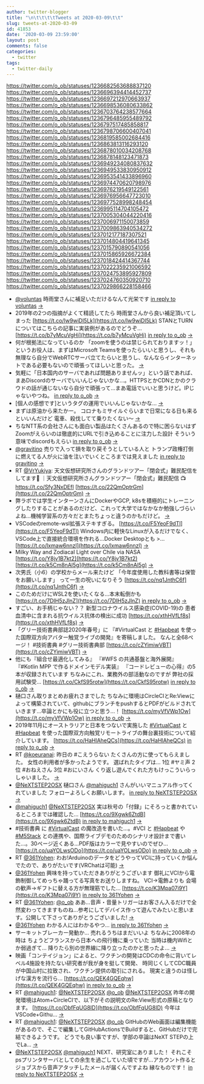 ```yaml
---
author: twitter-blogger
title: "\n\t\t\t\tTweets at 2020-03-09\t\t"
slug: tweets-at-2020-03-09
id: 41853
date: '2020-03-09 23:59:00'
layout: post
comments: false
categories:
  - twitter
tags:
  - twitter-daily
---
```


https://twitter.com/o_ob/statuses/1236682563688837120 https://twitter.com/o_ob/statuses/1236696394414452737 https://twitter.com/o_ob/statuses/1236697212970663937 https://twitter.com/o_ob/statuses/1236698536080633862 https://twitter.com/o_ob/statuses/1236703764238577664 https://twitter.com/o_ob/statuses/1236796485955489792 https://twitter.com/o_ob/statuses/1236797517485858817 https://twitter.com/o_ob/statuses/1236798706600407041 https://twitter.com/o_ob/statuses/1236819585002684416 https://twitter.com/o_ob/statuses/1236863813116293120 https://twitter.com/o_ob/statuses/1236878010034208768 https://twitter.com/o_ob/statuses/1236878148123471873 https://twitter.com/o_ob/statuses/1236949234080837632 https://twitter.com/o_ob/statuses/1236949533830950912 https://twitter.com/o_ob/statuses/1236953541433896960 https://twitter.com/o_ob/statuses/1236974470620798976 https://twitter.com/o_ob/statuses/1236976219549122561 https://twitter.com/o_ob/statuses/1236976956647723010 https://twitter.com/o_ob/statuses/1236977528998248454 https://twitter.com/o_ob/statuses/1236995114704105472 https://twitter.com/o_ob/statuses/1237005304044220416 https://twitter.com/o_ob/statuses/1237006971150073859 https://twitter.com/o_ob/statuses/1237009863940534272 https://twitter.com/o_ob/statuses/1237012177187307521 https://twitter.com/o_ob/statuses/1237014804419641345 https://twitter.com/o_ob/statuses/1237015790890541056 https://twitter.com/o_ob/statuses/1237015865926672384 https://twitter.com/o_ob/statuses/1237018424414367744 https://twitter.com/o_ob/statuses/1237022235921006592 https://twitter.com/o_ob/statuses/1237024753895927809 https://twitter.com/o_ob/statuses/1237024760350920710 https://twitter.com/o_ob/statuses/1237029866228158466  

*   [@voluntas](https://twitter.com/voluntas) 時雨堂さんに補足いただけるなんて光栄です [in reply to voluntas](https://twitter.com/voluntas/statuses/1236666087581745152) [->](https://twitter.com/o_ob/statuses/1236682563688837120)
*   2019年の2つの指摘がよくて精読してたら 時雨堂さんから良い補足頂いてしまった [https://t.co/Iw9wiDl5Lk](https://t.co/Iw9wiDl5Lk) STANとTURNについてはこちらの記事に実装例があるのでどうぞ… [https://t.co/b7yMcuVgHi](https://t.co/b7yMcuVgHi) [in reply to o_ob](https://twitter.com/o_ob/statuses/1236656445250097157) [->](https://twitter.com/o_ob/statuses/1236696394414452737)
*   何が根拠法になっているのか 「zoomを使うのは禁じられておりますッ！」 というお役人は、まずはMicrosoft Teamsを使ったらいいと思うし、それも無理なら自分でWebRTCサーバ立てたらいと思うし、なんならインターネットである必要もないので頑張ってほしいと思った。 [->](https://twitter.com/o_ob/statuses/1236697212970663937)
*   気軽に「日本国内のサーバであれば問題ありませんッ」という話であれば、まあDiscordのサーバでいいんじゃないかな…。HTTPSとかCDNとかのクラウドの話が通じないなら自分で頑張って…まあ電話でいいと思うけど。IPじゃないやつね。 [in reply to o_ob](https://twitter.com/o_ob/statuses/1236697212970663937) [->](https://twitter.com/o_ob/statuses/1236698536080633862)
*   [個人の感想です]というタグの運用でいいんじゃないかな… [->](https://twitter.com/o_ob/statuses/1236703764238577664)
*   まずは原油から来たかー。 コロナもミサイルぐらいまで日常になる日も来るといいんだけど 電車、殺伐してて乗りたくない〜 [->](https://twitter.com/o_ob/statuses/1236796485955489792)
*   ちなNTT系の会社さんにも面白い製品はたくさんあるので特に困らないはず Zoomがえらいのは徹底的にURLで引き込めることに注力した設計 そういう意味でdiscordもえらい [in reply to o_ob](https://twitter.com/o_ob/statuses/1236697212970663937) [->](https://twitter.com/o_ob/statuses/1236797517485858817)
*   [@gravitino](https://twitter.com/gravitino) 売りで入って損を取り戻そうとしている人と トランプ政権打倒に燃えてる人が火に油を注いでいくところまでは見えました [in reply to gravitino](https://twitter.com/gravitino/statuses/1236797440054800384) [->](https://twitter.com/o_ob/statuses/1236798706600407041)
*   RT [@VrYukiya](https://twitter.com/VrYukiya): 天文仮想研究所さんのグランドツアー「閉会式」難民配信をしてます🤗 ｜天文仮想研究所さんグランドツアー「閉会式」難民配信 📺https://t.co/Sfy3NxDEfI [https://t.co/22QmOptrGm](https://t.co/22QmOptrGm) [->](https://twitter.com/o_ob/statuses/1236819585002684416)
*   弊ラボでは学生インターンさんにDockerやGCP, k8sを積極的にトレーニングしたりすることがあるのだけど、これって大学ではなかなか勉強しづらいよね…機械学習系の方々だとまたちょっと違うのかもだけど。 [->](https://twitter.com/o_ob/statuses/1236863813116293120)
*   VSCodeのremote-wsl拡張ステキすぎる。 [https://t.co/F5YeoF9dTl](https://t.co/F5YeoF9dTl) Windows内に軽快なLinuxが入るだけでなく、VSCode上で直接統合環境を作れる…Docker Desktopとも >… [https://t.co/lxmaw6nnzl](https://t.co/lxmaw6nnzl) [->](https://twitter.com/o_ob/statuses/1236878010034208768)
*   Milky Way and Zodiacal Light over Chile via NASA [https://t.co/Y8jv1B7kt2](https://t.co/Y8jv1B7kt2) [https://t.co/k5Cm8nAl5g](https://t.co/k5Cm8nAl5g) [->](https://twitter.com/o_ob/statuses/1236878148123471873)
*   次男氏（小6）の学校からメール来たけど 「今年度使用した教科書等は保管をお願いします」 って一生の呪いになりそう [https://t.co/nq1JnthC6f](https://t.co/nq1JnthC6f) [->](https://twitter.com/o_ob/statuses/1236949234080837632)
*   このためだけにWSL2を使いたくなる…本末転倒かも [https://t.co/7DIH5zJlnZ](https://t.co/7DIH5zJlnZ) [in reply to o_ob](https://twitter.com/o_ob/statuses/1236878010034208768) [->](https://twitter.com/o_ob/statuses/1236949533830950912)
*   すごい、お手柄じゃない？？ 新型コロナウイルス感染症(COVID-19)の 患者血清中に含まれる抗ウイルス抗体の検出に成功 [https://t.co/xthHVfLf8s](https://t.co/xthHVfLf8s) [->](https://twitter.com/o_ob/statuses/1236953541433896960)
*   「グリー技術書典部誌2020年春号」に 『#VirtualCast と [#Hapbeat](https://twitter.com/search?q=%23Hapbeat&src=hash) を使った国際双方向アバター触覚ライブの開発』を寄稿しました。 なんと全68ページ！ #技術書典 #グリー技術書典部 [https://t.co/cZYimiwVBT](https://t.co/cZYimiwVBT) [->](https://twitter.com/o_ob/statuses/1236974470620798976)
*   他にも『組合せ最適化してみる』 『#WFS の共通基盤と海外展開』 『#Kotlin MPP で作るドメインモデル実装』 『コードレビューの心得』の5本が収録されています ちなみにこれ、業務外の部活動なのですが 弊社の採用試験受… [https://t.co/CkfS95rotw](https://t.co/CkfS95rotw) [in reply to o_ob](https://twitter.com/o_ob/statuses/1236974470620798976) [->](https://twitter.com/o_ob/statuses/1236976219549122561)
*   樋口さん取りまとめお疲れさまでした ちなみに環境はCircleCIとRe:Viewによって構築されていて、githubにブランチをpushするとPDFがビルドされていきます…卒論とかにも役に立つと思う…！ [https://t.co/myVfVWp1Ow](https://t.co/myVfVWp1Ow) [in reply to o_ob](https://twitter.com/o_ob/statuses/1236976219549122561) [->](https://twitter.com/o_ob/statuses/1236976956647723010)
*   2019年11月にオーストラリアと日本をつないで実施した [#VirtualCast](https://twitter.com/search?q=%23VirtualCast&src=hash) と [#Hapbeat](https://twitter.com/search?q=%23Hapbeat&src=hash) を使った国際双方向触覚リモートライブの舞台裏技術について紹介しています。 [https://t.co/HaHlAheQCs](https://t.co/HaHlAheQCs) [in reply to o_ob](https://twitter.com/o_ob/statuses/1236976956647723010) [->](https://twitter.com/o_ob/statuses/1236977528998248454)
*   RT [@koeuranai](https://twitter.com/koeuranai): 昨日の #こえうらない たくさんの方に使ってもらえました。 女性の利用者が多かったようです。 選ばれたタイプは... 1位 #ヤミ声 2位 #おねえさん 3位 #おにいさん くり返し遊んでくれた方もけっこういらっしゃいました。 [->](https://twitter.com/o_ob/statuses/1236995114704105472)
*   [@NeXTSTEP2OSX](https://twitter.com/NeXTSTEP2OSX) 樋口さん [@mahiguch1](https://twitter.com/mahiguch1) さんがいいマニュアル作ってくれていました フォローよろしくお願いします。 [in reply to NeXTSTEP2OSX](https://twitter.com/NeXTSTEP2OSX/statuses/1236987381783203843) [->](https://twitter.com/o_ob/statuses/1237005304044220416)
*   [@mahiguch1](https://twitter.com/mahiguch1) [@NeXTSTEP2OSX](https://twitter.com/NeXTSTEP2OSX) 実は秋号の「付録」にそろっと書かれているところまでは確認した… [https://t.co/9Xgwk6ZtdB](https://t.co/9Xgwk6ZtdB) [in reply to mahiguch1](https://twitter.com/mahiguch1/statuses/1237006257992519680) [->](https://twitter.com/o_ob/statuses/1237006971150073859)
*   #技術書典 に [#VirtualCast](https://twitter.com/search?q=%23VirtualCast&src=hash) の魔改造を書いた…。#VCI と [#Hapbeat](https://twitter.com/search?q=%23Hapbeat&src=hash) や [#M5Stack](https://twitter.com/search?q=%23M5Stack&src=hash) との連携や、国際ライブデモのためのシナリオ設計まで書いた…。30ページ近くある…PDF版はカラーで見やすいのでぜひ… [https://t.co/uaYOLwsODo](https://t.co/uaYOLwsODo) [in reply to o_ob](https://twitter.com/o_ob/statuses/1236974470620798976) [->](https://twitter.com/o_ob/statuses/1237009863940534272)
*   RT [@361Yohen](https://twitter.com/361Yohen): わお!ArduinoのデータをどうやってVCIに持っていくか悩んでたので、ありがたいです(VRChatは可能) [->](https://twitter.com/o_ob/statuses/1237012177187307521)
*   [@361Yohen](https://twitter.com/361Yohen) 興味を持っていただきありがとうございます 御礼にVCIから電飾制御してめっちゃ踊ってる写真をお送りしますね。 VCI→電飾よりも 会場の歓声→ギフトに替える方が無理筋でした… [https://t.co/K3Mpa07i9Y](https://t.co/K3Mpa07i9Y) [in reply to 361Yohen](https://twitter.com/361Yohen/statuses/1237011526730633218) [->](https://twitter.com/o_ob/statuses/1237014804419641345)
*   RT [@361Yohen](https://twitter.com/361Yohen): [@o_ob](https://twitter.com/o_ob) ああ…音声・音量トリガーはお客さん入るだけで全然変わってきますものね…参考にしてデバイス作って遊んでみたいと思います。公開して下さってありがとうございました! [->](https://twitter.com/o_ob/statuses/1237015790890541056)
*   [@361Yohen](https://twitter.com/361Yohen) わかる人にはわかるやつ… [in reply to 361Yohen](https://twitter.com/361Yohen/statuses/1237015595347927042) [->](https://twitter.com/o_ob/statuses/1237015865926672384)
*   サーキットブレーカー発動か… 売れるうちはまだいいよ ちなみに2008年の時は ちょうどフランスから日本への飛行機に乗っていた 当時は機内Wifiとか弱過ぎて… 降りたら別の世界線に降り立ったのかと思ったよ… [->](https://twitter.com/o_ob/statuses/1237018424414367744)
*   映画「コンテイジョン」によると、ワクチンの開発はCDCの命令に背いてレベル4施設を持たない研究者が我が身を挺して開発、 時同じくしてCDC職員が中国山村に拉致され、ワクチン提供の取引にされる。 現実と違うのは怪しげな漢方を流行ら… [https://t.co/QEK4GQEqhw](https://t.co/QEK4GQEqhw) [in reply to o_ob](https://twitter.com/o_ob/statuses/1236953541433896960) [->](https://twitter.com/o_ob/statuses/1237022235921006592)
*   RT [@mahiguch1](https://twitter.com/mahiguch1): [@NeXTSTEP2OSX](https://twitter.com/NeXTSTEP2OSX) [@o_ob](https://twitter.com/o_ob) [@NeXTSTEP2OSX](https://twitter.com/NeXTSTEP2OSX) 昨年の開発環境はAtom+CircleCIで、以下がその説明文のRe:View形式の原稿となります。 [https://t.co/ObfFqUG8ID](https://t.co/ObfFqUG8ID) 今年はVSCode+Githu… [->](https://twitter.com/o_ob/statuses/1237024753895927809)
*   RT [@mahiguch1](https://twitter.com/mahiguch1): [@NeXTSTEP2OSX](https://twitter.com/NeXTSTEP2OSX) [@o_ob](https://twitter.com/o_ob) GitHubのWeb画面は編集機能があるので、そこで編集してGitHubActionsでBuildすると、GitHubだけで完結できるようです。 どうでも良い事ですが、学部の卒論はNeXT STEPの上でLa… [->](https://twitter.com/o_ob/statuses/1237024760350920710)
*   [@NeXTSTEP2OSX](https://twitter.com/NeXTSTEP2OSX) [@mahiguch1](https://twitter.com/mahiguch1) NEXT、研究室にありました！ それこそpsプリンタサーバとしての余生を過ごしていた頃ですが…アカウント作ると ジョブスから音声アタッチしたメールが届くんですよね 縁なものです！ [in reply to NeXTSTEP2OSX](https://twitter.com/NeXTSTEP2OSX/statuses/1237028190356262912) [->](https://twitter.com/o_ob/statuses/1237029866228158466)